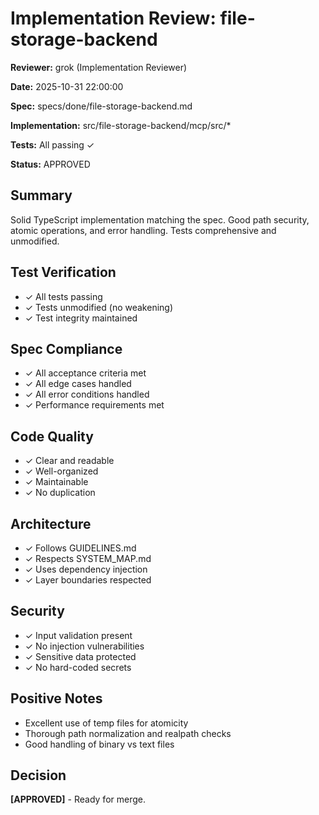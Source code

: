 # Implementation Review: file-storage-backend

**Reviewer:** grok (Implementation Reviewer)

**Date:** 2025-10-31 22:00:00

**Spec:** specs/done/file-storage-backend.md

**Implementation:** src/file-storage-backend/mcp/src/*

**Tests:** All passing ✓

**Status:** APPROVED

## Summary
Solid TypeScript implementation matching the spec. Good path security, atomic operations, and error handling. Tests comprehensive and unmodified.

## Test Verification
- ✓ All tests passing
- ✓ Tests unmodified (no weakening)
- ✓ Test integrity maintained

## Spec Compliance
- ✓ All acceptance criteria met
- ✓ All edge cases handled
- ✓ All error conditions handled
- ✓ Performance requirements met

## Code Quality
- ✓ Clear and readable
- ✓ Well-organized
- ✓ Maintainable
- ✓ No duplication

## Architecture
- ✓ Follows GUIDELINES.md
- ✓ Respects SYSTEM_MAP.md
- ✓ Uses dependency injection
- ✓ Layer boundaries respected

## Security
- ✓ Input validation present
- ✓ No injection vulnerabilities
- ✓ Sensitive data protected
- ✓ No hard-coded secrets

## Positive Notes
- Excellent use of temp files for atomicity
- Thorough path normalization and realpath checks
- Good handling of binary vs text files

## Decision
**[APPROVED]** - Ready for merge.